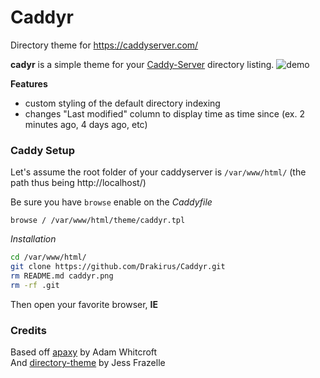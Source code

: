 # Caddyr
Directory theme for https://caddyserver.com/

**cadyr** is a simple theme for your [Caddy-Server](https://caddyserver.com/) directory listing.
![demo](https://github.com/Drakirus/Caddyr/blob/master/caddyr.png)

 **Features**

- custom styling of the default directory indexing
- changes "Last modified" column to display time as time since (ex. 2 minutes ago, 4 days ago, etc)

### Caddy Setup

Let's assume the root folder of your caddyserver is `/var/www/html/` (the path thus being http://localhost/)

Be sure you have `browse` enable on the *Caddyfile*  
```
browse / /var/www/html/theme/caddyr.tpl
```

*Installation*

```bash
cd /var/www/html/
git clone https://github.com/Drakirus/Caddyr.git
rm README.md caddyr.png
rm -rf .git
```
Then open your favorite browser, **IE**

### Credits
Based off [apaxy](https://github.com/AdamWhitcroft/Apaxy) by Adam Whitcroft  
And [directory-theme](https://github.com/jfrazelle/directory-theme) by Jess Frazelle


